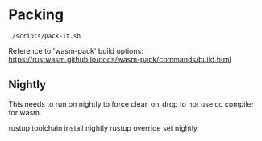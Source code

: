



# Packing

    ./scripts/pack-it.sh

  Reference to 'wasm-pack' build options: https://rustwasm.github.io/docs/wasm-pack/commands/build.html

## Nightly

This needs to run on nightly to force clear_on_drop to not use cc compiler for wasm.

  rustup toolchain install nightly
  rustup override set nightly

